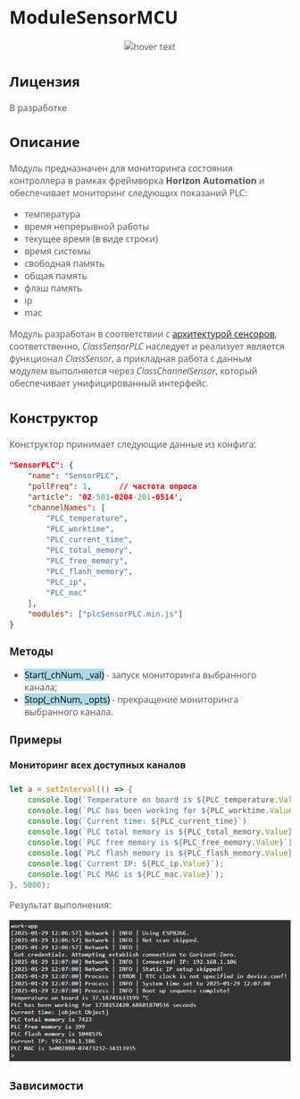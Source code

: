 <div style = "font-family: 'Open Sans', sans-serif; font-size: 16px">

# ModuleSensorMCU

<div style = "color: #555">
    <p align="center">
    <img src="./res/logo.png" width="400" title="hover text">
    </p>
</div>

## Лицензия

<div style = "color: #555">

В разработке
</div>

## Описание
<div style = "color: #555">

Модуль предназначен для мониторинга состояния контроллера в рамках фреймворка **Horizon Automation** и обеспечивает мониторинг следующих показаний PLC:
- температура
- время непрерывной работы
- текущее время (в виде строки)
- время системы
- свободная память
- общая память
- флэш память
- ip
- mac

Модуль разработан в соответствии с [архитектурой сенсоров](../../plcSensor/res/README.md), соответственно, *ClassSensorPLC* наследует и реализует является функционал *ClassSensor*, а прикладная работа с данным модулем выполняется через *ClassChannelSensor*, который обеспечивает унифицированный интерфейс.

</div>

## Конструктор
<div style = "color: #555">

Конструктор принимает следующие данные из конфига:
```json
"SensorPLC": {
    "name": "SensorPLC",
    "pollFreq": 1,      // частота опроса
    "article": '02-501-0204-201-0514',
    "channelNames": [
        "PLC_temperature",
        "PLC_worktime",
        "PLC_current_time",
        "PLC_total_memory",
        "PLC_free_memory",
        "PLC_flash_memory",
        "PLC_ip",
        "PLC_mac"
    ],
    "modules": ["plcSensorPLC.min.js"]
}
```

</div>

### Методы
<div style = "color: #555">

- <mark style="background-color: lightblue">Start(_chNum, _val)</mark> - запуск мониторинга выбранного канала;
- <mark style="background-color: lightblue">Stop(_chNum, _opts)</mark> - прекращение мониторинга выбранного канала.

</div>

### Примеры
#### Мониторинг всех доступных каналов
<div style = "color: #555">

```js
let a = setInterval(() => {
    console.log(`Temperature on board is ${PLC_temperature.Value} °C`);
    console.log(`PLC has been working for ${PLC_worktime.Value} seconds`);
    console.log(`Current time: ${PLC_current_time}`)
    console.log(`PLC total memory is ${PLC_total_memory.Value}`);
    console.log(`PLC free memory is ${PLC_free_memory.Value}`);
    console.log(`PLC flash memory is ${PLC_flash_memory.Value}`);
    console.log(`Current IP: ${PLC_ip.Value}`);
    console.log(`PLC MAC is ${PLC_mac.Value}`);
}, 5000);

```

Результат выполнения:
<div align='left'>
    <img src='./example-2.png'>
</div>

</div>

### Зависимости
<div style = "color: #555">

</div>

</div>
